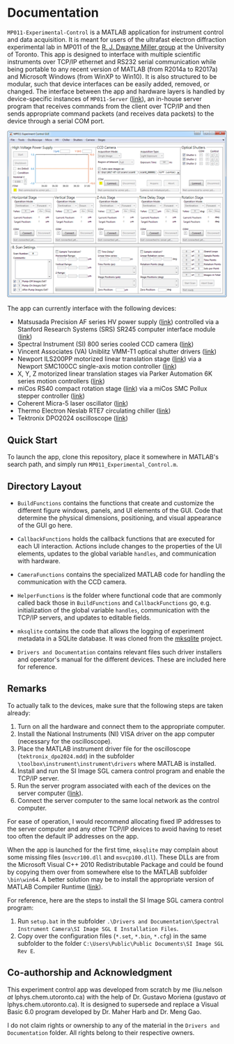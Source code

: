 # Documentation

`MP011-Experimental-Control` is a MATLAB application for instrument control and data acquisition. It is meant for users of the ultrafast electron diffraction experimental lab in MP011 of the [R. J. Dwayne Miller group](http://lphys.chem.utoronto.ca/) at the University of Toronto. This app is designed to interface with multiple scientific instruments over TCP/IP ethernet and RS232 serial communication while being portable to any recent version of MATLAB (from R2014a to R2017a) and Microsoft Windows (from WinXP to Win10). It is also structured to be modular, such that device interfaces can be easily added, removed, or changed. The interface between the app and hardware layers is handled by device-specific instances of `MP011-Server` ([link](https://github.com/liunelson/MP011-Server)), an in-house server program that receives commands from the client over TCP/IP and then sends appropriate command packets (and receives data packets) to the device through a serial COM port.

![Screenshot of MP011-Experiment-Control app.](MP011-app.png)

The app can currently interface with the following devices:
- Matsusada Precision AF series HV power supply ([link](https://www.matsusada.com/product/psel/hvps1/rack/000042/)) controlled via a Stanford Research Systems (SRS) SR245 computer interface module ([link](http://www.thinksrs.com/products/SR245.htm))
- Spectral Instrument (SI) 800 series cooled CCD camera ([link](http://www.specinst.com/Brochures%20Rev%20B/800S-camera-broch_revB.pdf))
- Vincent Associates (VA) Uniblitz VMM-T1 optical shutter drivers ([link](https://www.uniblitz.com/product-category/shutter-drivers/))
- Newport ILS200PP motorized linear translation stage ([link](https://www.newport.com/p/ILS200PP)) via a Newport SMC100CC single-axis motion controller ([link](https://www.newport.com/p/SMC100PP))
- X, Y, Z motorized linear translation stages via Parker Automation 6K series motion controllers ([link](http://www.parkermotion.com/products/Controllers__1745__30_32_80_567_29.html))
- miCos RS40 compact rotation stage ([link](https://www.physikinstrumente.com/en/products/rotation-stages/stages-with-worm-gear-drives/rs-40-compact-rotation-stage-1204000/)) via a miCos SMC Pollux stepper controller ([link](http://www.micosusa.com/product/prodDetail.cfm_firstlevel=2&sublevel=45&prodid=167.htm))
- Coherent Micra-5 laser oscillator ([link](https://www.coherent.com/lasers/main/ultrafast-laser-oscillators-and-amplifiers/ultrafast-oscillators/))
- Thermo Electron Neslab RTE7 circulating chiller ([link](https://www.nist.gov/laboratories/tools-instruments/thermo-scientific-neslab-rte-7-circulating-bath))
- Tektronix DPO2024 oscilloscope ([link](http://www.tek.com/oscilloscope/mso2000-dpo2000))

## Quick Start

To launch the app, clone this repository, place it somewhere in MATLAB's search path, and simply run `MP011_Experimental_Control.m`.

## Directory Layout

- `BuildFunctions` contains the functions that create and customize the different figure windows, panels, and UI elements of the GUI. Code that determine the physical dimensions, positioning, and visual appearance of the GUI go here.

- `CallbackFunctions` holds the callback functions that are executed for each UI interaction. Actions include changes to the properties of the UI elements, updates to the global variable `handles`, and communication with hardware.

- `CameraFunctions` contains the specialized MATLAB code for handling the communication with the CCD camera. 

- `HelperFunctions` is the folder where functional code that are commonly called back those in `BuildFunctions` and `CallbackFunctions` go, e.g. initialization of the global variable `handles`, communication with the TCP/IP servers, and updates to editable fields.

- `mksqlite` contains the code that allows the logging of experiment metadata in a SQLite database. It was cloned from the [mksqlite](https://github.com/AndreasMartin72/mksqlite) project.

- `Drivers and Documentation` contains relevant files such driver installers and operator's manual for the different devices. These are included here for reference.

## Remarks

To actually talk to the devices, make sure that the following steps are taken already:
1. Turn on all the hardware and connect them to the appropriate computer.
2. Install the National Instruments (NI) VISA driver on the app computer (necessary for the oscilloscope).
3. Place the MATLAB instrument driver file for the oscilloscope (`tektronix_dpo2024.mdd`) in the subfolder `\toolbox\instrument\instrument\drivers` where MATLAB is installed.
4. Install and run the SI Image SGL camera control program and enable the TCP/IP server.
5. Run the server program associated with each of the devices on the server computer ([link](https://github.com/liunelson/MP011-Server)).
6. Connect the server computer to the same local network as the control computer.

For ease of operation, I would recommend allocating fixed IP addresses to the server computer and any other TCP/IP devices to avoid having to reset too often the default IP addresses on the app. 

When the app is launched for the first time, `mksqlite` may complain about some missing files (`msvcr100.dll` and `msvcp100.dll`). These DLLs are from the Microsoft Visual C++ 2010 Redistributable Package and could be found by copying them over from somewhere else to the MATLAB subfolder `\bin\win64`. A better solution may be to install the appropriate version of MATLAB Compiler Runtime ([link](https://www.mathworks.com/products/compiler/mcr.html)).

For reference, here are the steps to install the SI Image SGL camera control program:
1. Run `setup.bat` in the subfolder `.\Drivers and Documentation\Spectral Instrument Camera\SI Image SGL E Installation Files`.
2. Copy over the configuration files (`*.set`, `*.bin`, `*.cfg`) in the same subfolder to the folder `C:\Users\Public\Public Documents\SI Image SGL Rev E`.

## Co-authorship and Acknowledgment

This experiment control app was developed from scratch by me (liu.nelson _at_ lphys.chem.utoronto.ca) with the help of Dr. Gustavo Moriena (gustavo _at_ lphys.chem.utoronto.ca). It is designed to supersede and replace a Visual Basic 6.0 program developed by Dr. Maher Harb and Dr. Meng Gao. 

I do not claim rights or ownership to any of the material in the `Drivers and Documentation` folder. All rights belong to their respective owners.   
